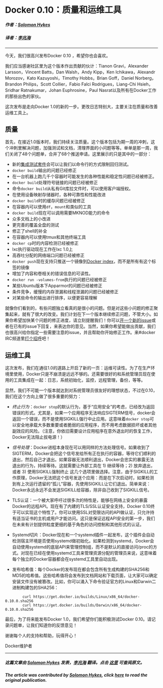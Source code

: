 # Docker 0.10：质量和运维工具

##### 作者：[Solomon Hykes](https://twitter.com/solomonstre)

##### 译者：[李兆海](https://twitter.com/googellee)

***

今天，我们很高兴发布Docker 0.10 ，希望你也会喜欢。

我们应当感谢社区里为这个版本作出贡献的伙计：Tianon Gravi，Alexander Larsson，Vincent Batts，Dan Walsh，Andy Kipp，Ken Ichikawa，Alexandr Morozov，Kato Kazuyoshi，Timothy Hobbs，Brian Goff，Daniel Norberg，Brandon Philips，Scott Collier，Fabio Falci Rodrigues，Liang-Chi Hsieh，Sridhar Ratnakumar，Johan Euphrosine，Paul Nasrat以及所有在Docker工作的那些出色的家伙。

这次发布是走向Docker 1.0的新的一步。更改日志特别大，主要关注在质量和改善运维工具上。

## 质量

首先，在接近1.0版本时，我们持续关注质量。这个版本包括为期一周的冲刺，这个冲刺里解决问题，加强测试和文档，清理界面的小问题等等。单单是那一周，我们关闭了48个问题单，合并了68个推送申请。这里展示的只是其中的一部分：

 - 新的[集成测试套件](https://github.com/dotcloud/docker/tree/v0.10.0/integration-cli)会可以让我们以命令行的方式限制回归测试。
 - `docker build`输出的问题已经修正
 - 在一台机器上跑几千个容器时可能发生的各种性能和稳定性问题已经被修正。
 - `docker build`处理符号链接的问题已经被修正
 - 命令`docker build`从私有Git库拉文件时，可以使用客户端授权。
 - 在使用设备映射存储器时，各种可靠性和性能改进
 - `docker build`时的缓存问题已经被修正
 - 在容器内可以使用`df`，`mount`和类似的工具
 - `docker build`现在可以调用需要MKNOD能力的命令
 - 众多文档上的小改进
 - 更完善的覆盖全盘的测试
 - 修正了shell的补全
 - 在容器内可以使用tmux和其他终端工具
 - `docker cp`时的内容检测已经被修正
 - lxc执行驱动现在工作在lxc 1.0上
 - 高吞吐分配的网络端口问题已经被修正
 - `docker push`现在支持只推送一个镜像到[Docker index](https://index.docker.io/)，而不是所有有这个标签的镜像
 - 增加了内容和卷相关的错误信息的可读性。
 - `docker run -volumes-from`执行的问题已经被修正
 - 某些Ubuntu版本下Apparmor的问题已经被修正
 - 条件竞争，缓慢的内存泄漏和线程泄漏的问题已经被修正
 - 对某些命令的输出进行排序，以便更容易理解

就像你们看到的，有些问题独立看真的是很小的问题。但是对这些小问题的修正聚集起来，就有了很大的改变。我们计划在下一个版本继续修正问题，不管大小。如果你希望加快某个问题的修正进度，请立刻提醒我们！你可以[开一个新的issue](https://github.com/dotcloud/docker/issues/new)或者在已有的issue下回复，来表达你的意见。当然，如果你希望能做出贡献，我们也很高兴给你指定一些需要注意的issue，并且帮助你开始修正工作。来#docker IRC频道里[打个招呼](https://www.docker.io/community/)吧！

## 运维工具

这次发布，我们在通往1.0的道路上开启了新的一页：运维可读性。为了在生产环境里使用，Docker只是不崩溃是远远不够的。还需要很好的和系统管理员现在使用的工具集成在一起：日志，系统初始化，监控，远程管理，备份，等等。

显然，我们不可能一个版本就达到对系统管理员很友好的理想状态，不过在0.10，我们在这个方向上做了很多重要的努力：

 - *终止行为*：`docker stop`的默认行为，基于“应用安全”的考虑，已经改为返回错误的形式。尤其是，如果一个应用程序无法响应SIGTERM信号，docker会返回一个错误，而不是使用SIGKILL强行中止应用。这意味着`docker stop`可以安全地承载大多数重要或者脆弱的应用程序，而不用考虑数据损坏或者其他副效应的风险。（注意，你依旧需要设计应用程序在意外退出时的恢复工作，Docker无法阻止拔电源！）

 - *信号处理*：Docker进程本身现在可以用同样的方法处理信号。如果收到了SIGTERM，Docker会把这个信号发给所有正在执行的容器，等待它们顺利的退出，然后自己才退出。如果容器无法顺利退出，Docker会忠实的暴露无法退出的行为，持续等待。这就需要让外部工具在 1) 继续等待；2) 放弃退出，或者 3) 使用SIGKILL强制终止 这几个选项里做选择。注意，由于SIGKILL的工作原理，Docker无法把这个信号发送个应用：而是在下次启动时，如果检测到有上次运行遗留的“孤儿”容器，先使用SIGKILL让它们退出。简单来说：Docker永远永远不会发送SIGKILL给容器，除非自己收到了SIGKILL信号。

 - TLS认证：一个被大家呼吁过很多次的特性是，能够在网络上安全的暴露Docker的远程API。现在有了内建的TLS/SSL认证安全支持，Docker 0.10终于可以实现这个特性了。你可以使用SSL对受限访问的API做认证，只允许持有适当证书的主机或用户才能访问。这只是保证远程API安全的第一步，我们在未来有计划提供粒度更细的基于角色的访问控制和其他形式的认证。

 - Systemd切片：Docker现在和一个systemd插件一起发布，这个插件会自动检测宿主环境是否使用systemd做初始化。如果检测到systemd，Docker会自动使用systemd的底层API来管理控制组，而不是默认的直接访问/proc的方式。对现在已经在使用systemd工具来管理资源分配的管理员来说，这意味着每个独立的Docker容器都会在systemd工具里自动出现。

 - 发布哈希值：每个Docker的发布现在都会包含所有生成构建的SHA256和MD5的哈希值。这些哈希值将会发布到文档网站和下载页面，让大家可以确定安装文件没有被篡改。比如，你可以涌入下命令验证官方的Linux和Darwin二进制构建包的SHA256：

```
        curl https://get.docker.io/builds/Linux/x86_64/docker-0.10.0.sha256
        curl https://get.docker.io/builds/Darwin/x86_64/docker-0.10.0.sha256
```

最后，为了将来能发布Docker 1.0，我们希望你们能积极测试Docker 0.10。请记录问题单，让我们知道你的反馈意见！

谢谢每个人的支持和帮助，玩得开心！

Docker维护者

---

##### 这篇文章由 [Solomon Hykes](https://twitter.com/solomonstre) 发表，[李兆海](https://twitter.com/googellee) 翻译。点击 [这里](http://blog.docker.io/2014/04/docker-0-10-quality-and-ops-tooling/) 可查阅原文。

##### The article was contributed by [Solomon Hykes](https://twitter.com/solomonstre), click [here](http://blog.docker.io/2014/04/docker-0-10-quality-and-ops-tooling/) to read the original publication.
